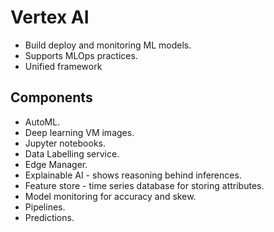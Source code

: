 # Vertex AI

- Build deploy and monitoring ML models. 
- Supports MLOps practices.
- Unified framework

## Components

- AutoML.
- Deep learning VM images.
- Jupyter notebooks.
- Data Labelling service.
- Edge Manager.
- Explainable AI - shows reasoning behind inferences.
- Feature store - time series database for storing attributes.
- Model monitoring for accuracy and skew.
- Pipelines.
- Predictions.